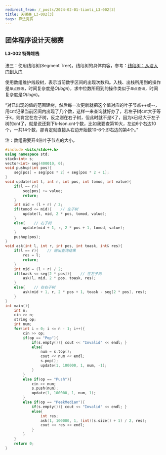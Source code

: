 ```yaml
---
redirect_from: /_posts/2024-02-01-tianti_L3-002[3]
title: 天梯赛_L3-002[3]
tags: 算法竞赛
---
```


## 团体程序设计天梯赛

#### L3-002 特殊堆栈

法三：使用线段树(Segment Tree)。线段树的具体内容，参考：<a href='https://zhuanlan.zhihu.com/p/647955721'>线段树：从没入门到入门</a>

使用数组维护线段树，表示当前数字区间的出现次数和。入栈、出栈所用到的操作是`单点修改`，时间复杂度是$O(logn)$，求中位数所用到的操作类似于`单点查询`，时间复杂度是$O(logn)$。

“对已出现的值的范围建树，然后每一次更新就把这个值对应的叶子节点++或--，用cnt记录当前区间内出现了几个数，这样一来查询就好办了，若左子树cnt大于等于k，则肯定在左子树，反之则在右子树，但此时就不是K了，因为k已经大于左子树的cnt了，就是说还剩下k-lson.cnt个数，比如我要查第10大，左边6个右边10个，一共14个数，那肯定就直接从右边开始数10-6个即右边的第4个。”

注：数组需要开4倍叶子节点的大小。

```cpp
#include <bits/stdc++.h>
using namespace std;
stack<int> s;
vector<int> seg(400010, 0);
void pushup(int pos){
    seg[pos] = seg[pos * 2] + seg[pos * 2 + 1];
}
void update(int l, int r, int pos, int tomod, int value){
    if(l == r){
        seg[pos] += value;
        return;
    }
    int mid = (l + r) / 2;
    if(tomod <= mid){    // 左子树
        update(l, mid, 2 * pos, tomod, value);
    }
    else{    // 右子树
        update(mid + 1, r, 2 * pos + 1, tomod, value);
    }
    pushup(pos);
}
void ask(int l, int r, int pos, int toask, int& res){
    if(l == r){    // 输出查询结果
        res = l;
        return;
    }
    int mid = (l + r) / 2;
    if(toask <= seg[2 * pos]){    // 在左子树
        ask(l, mid, 2 * pos, toask, res);
    }
    else{    // 在右子树
        ask(mid + 1, r, 2 * pos + 1, toask - seg[2 * pos], res);
    }
}
int main(){
    int n;
    cin >> n;
    string op;
    int num;
    for(int i = 0; i <= n - 1; i++){
        cin >> op;
        if(op == "Pop"){
            if(s.empty()){ cout << "Invalid" << endl; }
            else{
                num = s.top();
                cout << num << endl;
                s.pop();
                update(1, 100000, 1, num, -1);
            }
        }
        else if(op == "Push"){
            cin >> num;
            s.push(num);
            update(1, 100000, 1, num, 1);
        }
        else if(op == "PeekMedian"){
            if(s.empty()){ cout << "Invalid" << endl; }
            else{
                int res;
                ask(1, 100000, 1, (int)(s.size() + 1) / 2, res);
                cout << res << endl;
            }
        }
    }
    return 0;
}
```
